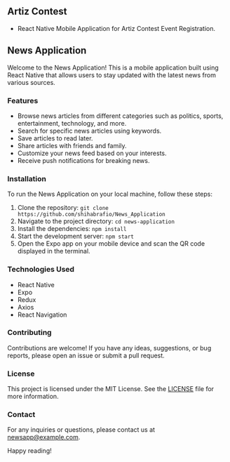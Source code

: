 ## Artiz Contest
- React Native Mobile Application for Artiz Contest Event Registration.
## News Application

Welcome to the News Application! This is a mobile application built using React Native that allows users to stay updated with the latest news from various sources.

### Features

- Browse news articles from different categories such as politics, sports, entertainment, technology, and more.
- Search for specific news articles using keywords.
- Save articles to read later.
- Share articles with friends and family.
- Customize your news feed based on your interests.
- Receive push notifications for breaking news.

### Installation

To run the News Application on your local machine, follow these steps:

1. Clone the repository: `git clone https://github.com/shihabrafio/News_Application`
2. Navigate to the project directory: `cd news-application`
3. Install the dependencies: `npm install`
4. Start the development server: `npm start`
5. Open the Expo app on your mobile device and scan the QR code displayed in the terminal.

### Technologies Used

- React Native
- Expo
- Redux
- Axios
- React Navigation

### Contributing

Contributions are welcome! If you have any ideas, suggestions, or bug reports, please open an issue or submit a pull request.

### License

This project is licensed under the MIT License. See the [LICENSE](LICENSE) file for more information.

### Contact

For any inquiries or questions, please contact us at newsapp@example.com.

Happy reading!